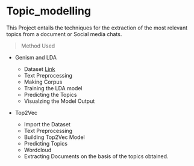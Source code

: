 # Topic_modelling

This Project entails the techniques for the extraction of the most relevant topics from a document or Social media chats. 

> Method Used

  * Genism and LDA
    - Dataset [Link](https://raw.githubusercontent.com/selva86/datasets/master/newsgroups.json)
    - Text Preprocessing 
    - Making Corpus 
    - Training the LDA model 
    - Predicting the Topics
    - Visualzing the Model Output


  * Top2Vec 
    - Import the Dataset
    - Text Preprocessing
    - Building Top2Vec Model
    - Predicting Topics
    - Wordcloud
    - Extracting Documents on the basis of the topics obtained. 
